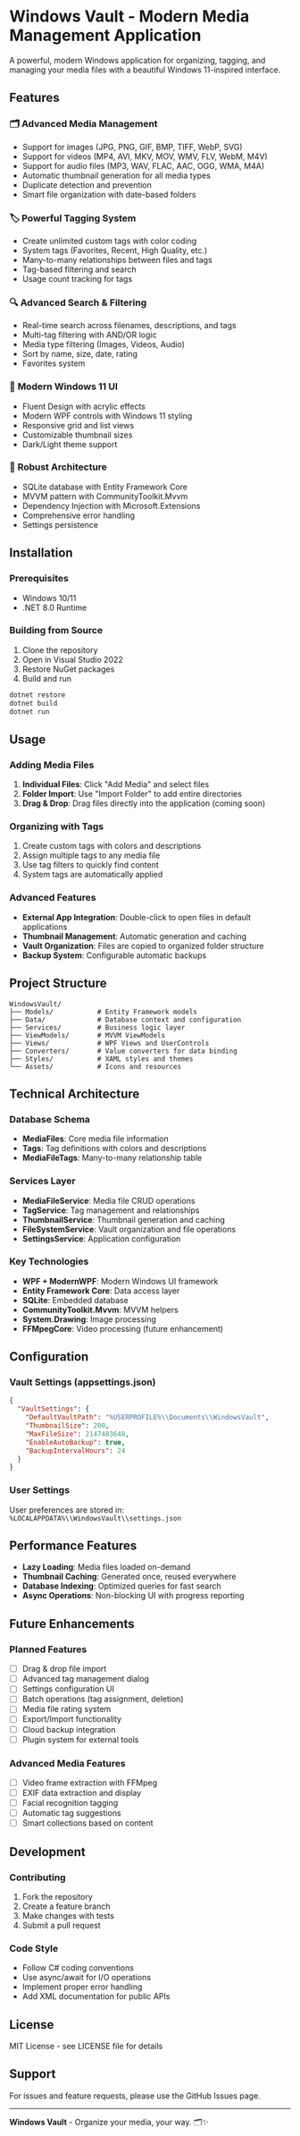 # Windows Vault - Modern Media Management Application

A powerful, modern Windows application for organizing, tagging, and managing your media files with a beautiful Windows 11-inspired interface.

## Features

### 🗂️ **Advanced Media Management**
- Support for images (JPG, PNG, GIF, BMP, TIFF, WebP, SVG)
- Support for videos (MP4, AVI, MKV, MOV, WMV, FLV, WebM, M4V)
- Support for audio files (MP3, WAV, FLAC, AAC, OGG, WMA, M4A)
- Automatic thumbnail generation for all media types
- Duplicate detection and prevention
- Smart file organization with date-based folders

### 🏷️ **Powerful Tagging System**
- Create unlimited custom tags with color coding
- System tags (Favorites, Recent, High Quality, etc.)
- Many-to-many relationships between files and tags
- Tag-based filtering and search
- Usage count tracking for tags

### 🔍 **Advanced Search & Filtering**
- Real-time search across filenames, descriptions, and tags
- Multi-tag filtering with AND/OR logic
- Media type filtering (Images, Videos, Audio)
- Sort by name, size, date, rating
- Favorites system

### 🎨 **Modern Windows 11 UI**
- Fluent Design with acrylic effects
- Modern WPF controls with Windows 11 styling
- Responsive grid and list views
- Customizable thumbnail sizes
- Dark/Light theme support

### 🔧 **Robust Architecture**
- SQLite database with Entity Framework Core
- MVVM pattern with CommunityToolkit.Mvvm
- Dependency Injection with Microsoft.Extensions
- Comprehensive error handling
- Settings persistence

## Installation

### Prerequisites
- Windows 10/11
- .NET 8.0 Runtime

### Building from Source
1. Clone the repository
2. Open in Visual Studio 2022
3. Restore NuGet packages
4. Build and run

```bash
dotnet restore
dotnet build
dotnet run
```

## Usage

### Adding Media Files
1. **Individual Files**: Click "Add Media" and select files
2. **Folder Import**: Use "Import Folder" to add entire directories
3. **Drag & Drop**: Drag files directly into the application (coming soon)

### Organizing with Tags
1. Create custom tags with colors and descriptions
2. Assign multiple tags to any media file
3. Use tag filters to quickly find content
4. System tags are automatically applied

### Advanced Features
- **External App Integration**: Double-click to open files in default applications
- **Thumbnail Management**: Automatic generation and caching
- **Vault Organization**: Files are copied to organized folder structure
- **Backup System**: Configurable automatic backups

## Project Structure

```
WindowsVault/
├── Models/           # Entity Framework models
├── Data/             # Database context and configuration
├── Services/         # Business logic layer
├── ViewModels/       # MVVM ViewModels
├── Views/            # WPF Views and UserControls
├── Converters/       # Value converters for data binding
├── Styles/           # XAML styles and themes
└── Assets/           # Icons and resources
```

## Technical Architecture

### Database Schema
- **MediaFiles**: Core media file information
- **Tags**: Tag definitions with colors and descriptions
- **MediaFileTags**: Many-to-many relationship table

### Services Layer
- **MediaFileService**: Media file CRUD operations
- **TagService**: Tag management and relationships
- **ThumbnailService**: Thumbnail generation and caching
- **FileSystemService**: Vault organization and file operations
- **SettingsService**: Application configuration

### Key Technologies
- **WPF + ModernWPF**: Modern Windows UI framework
- **Entity Framework Core**: Data access layer
- **SQLite**: Embedded database
- **CommunityToolkit.Mvvm**: MVVM helpers
- **System.Drawing**: Image processing
- **FFMpegCore**: Video processing (future enhancement)

## Configuration

### Vault Settings (appsettings.json)
```json
{
  "VaultSettings": {
    "DefaultVaultPath": "%USERPROFILE%\\Documents\\WindowsVault",
    "ThumbnailSize": 200,
    "MaxFileSize": 2147483648,
    "EnableAutoBackup": true,
    "BackupIntervalHours": 24
  }
}
```

### User Settings
User preferences are stored in:
`%LOCALAPPDATA%\\WindowsVault\\settings.json`

## Performance Features

- **Lazy Loading**: Media files loaded on-demand
- **Thumbnail Caching**: Generated once, reused everywhere  
- **Database Indexing**: Optimized queries for fast search
- **Async Operations**: Non-blocking UI with progress reporting

## Future Enhancements

### Planned Features
- [ ] Drag & drop file import
- [ ] Advanced tag management dialog
- [ ] Settings configuration UI
- [ ] Batch operations (tag assignment, deletion)
- [ ] Media file rating system
- [ ] Export/Import functionality
- [ ] Cloud backup integration
- [ ] Plugin system for external tools

### Advanced Media Features
- [ ] Video frame extraction with FFMpeg
- [ ] EXIF data extraction and display
- [ ] Facial recognition tagging
- [ ] Automatic tag suggestions
- [ ] Smart collections based on content

## Development

### Contributing
1. Fork the repository
2. Create a feature branch
3. Make changes with tests
4. Submit a pull request

### Code Style
- Follow C# coding conventions
- Use async/await for I/O operations
- Implement proper error handling
- Add XML documentation for public APIs

## License

MIT License - see LICENSE file for details

## Support

For issues and feature requests, please use the GitHub Issues page.

---

**Windows Vault** - Organize your media, your way. 🗂️✨